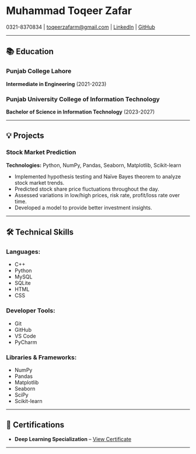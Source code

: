 # Muhammad Toqeer Zafar

0321-8370834 | [toqeerzafarm@gmail.com](mailto:toqeerzafarm@gmail.com) | [LinkedIn](https://linkedin.com/in/mtoqeerzafar) | [GitHub](https://github.com/mtoqeerzafar)

---

## 📚 Education

### Punjab College Lahore  
**Intermediate in Engineering** (2021-2023)

### Punjab University College of Information Technology  
**Bachelor of Science in Information Technology** (2023-2027)

---

## 💡 Projects

### **Stock Market Prediction**  
**Technologies:** Python, NumPy, Pandas, Seaborn, Matplotlib, Scikit-learn

- Implemented hypothesis testing and Naïve Bayes theorem to analyze stock market trends.
- Predicted stock share price fluctuations throughout the day.
- Assessed variations in low/high prices, risk rate, profit/loss rate over time.
- Developed a model to provide better investment insights.

---

## 🛠 Technical Skills

### **Languages:**  
- C++  
- Python  
- MySQL  
- SQLite  
- HTML  
- CSS  

### **Developer Tools:**  
- Git  
- GitHub  
- VS Code  
- PyCharm  

### **Libraries & Frameworks:**  
- NumPy  
- Pandas  
- Matplotlib  
- Seaborn  
- SciPy  
- Scikit-learn  

---

## 📜 Certifications

- **Deep Learning Specialization** – [View Certificate](https://coursera.org/share/7496100532775e00c6405591c9fa4eff)

---

